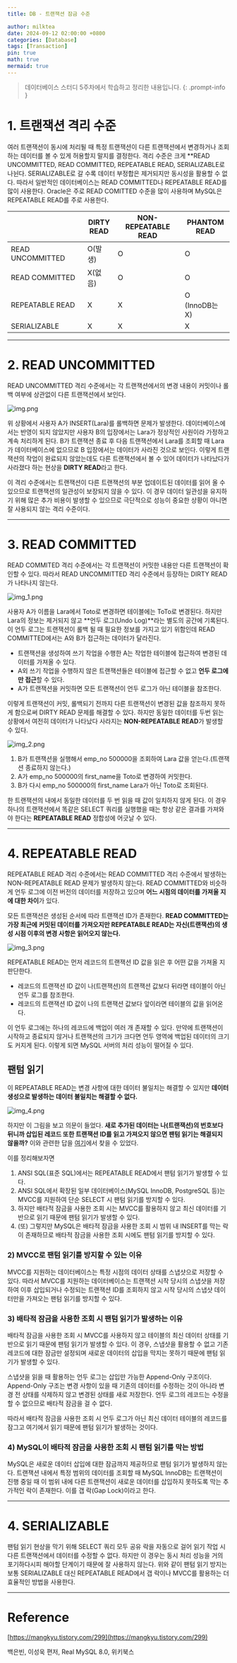 ```yaml
---
title: DB - 트랜잭션 잠금 수준

author: milktea
date: 2024-09-12 02:00:00 +0800
categories: [Database]
tags: [Transaction]
pin: true
math: true
mermaid: true
---
```


> 데이터베이스 스터디 5주차에서 학습하고 정리한 내용입니다.
{: .prompt-info }


# 1. 트랜잭션 격리 수준

여러 트랜잭션이 동시에 처리될 때 특정 트랜잭션이 다른 트랜잭션에서 변경하거나 조회하는 데이터를 볼 수 있게 허용할지 말지를 결정한다.
격리 수준은 크게 **READ UNCOMMITTED, READ COMMITTED, REPEATABLE READ, SERIALIZABLE로 나뉜다.
SERIALIZABLE로 갈 수록 데이터 부정합은 제거되지만 동시성을 활용할 수 없다.
따라서 일반적인 데이터베이스는 READ COMMITTED나 REPEATABLE READ를 많이 사용한다.
Oracle은 주로 READ COMITTED 수준을 많이 사용하며 MySQL은 REPEATABLE READ를 주로 사용한다.


|                  | DIRTY<br>READ | NON-REPEATABLE<br>READ | PHANTOM<br>READ   |
|------------------|---------------|------------------------|-------------------|
| READ UNCOMMITTED | O(발생)         | O                      | O                 |
| READ COMMITTED   | X(없음)         | O                      | O                 |
| REPEATABLE READ  | X             | X                      | O<br>(InnoDB는 X) |
| SERIALIZABLE     | X             | X                      | X                 |

---
# 2. READ UNCOMMITTED

READ UNCOMMITTED 격리 수준에서는 각 트랜잭션에서의 변경 내용이 커밋이나 롤백 여부에 상관없이 다른 트랜잭션에서 보인다.

![img.png](/assets/img/posts/database/study-5-3/img.png)

위 상황에서 사용자 A가 INSERT(Lara)를 롤백하면 문제가 발생한다.
데이터베이스에서는 반영이 되지 않았지만 사용자 B의 입장에서는 Lara가 정상적인 사원이라 가정하고 계속 처리하게 된다.
B가 트랜잭션 종료 후 다음 트랜잭션에서 Lara를 조회할 때 Lara가 데이터베이스에 없으므로 B 입장에서는 데이터가 사라진 것으로 보인다.
이렇게 트랜잭션의 작업이 완료되지 않았는데도 다른 트랜잭션에서 볼 수 있어 데이터가 나타났다가 사라졌다 하는 현상을 **DIRTY READ**라고 한다.

이 격리 수준에서는 트랜잭션이 다른 트랜잭션의 부분 업데이트된 데이터를 읽어 올 수 있으므로 트랜잭션의 일관성이 보장되지 않을 수 있다.
이 경우 데이터 일관성을 유지하기 위해 많은 추가 비용이 발생할 수 있으므로 극단적으로 성능이 중요한 상황이 아니면 잘 사용되지 않는 격리 수준이다.

---
# 3. READ COMMITTED

READ COMMITED 격리 수준에서는 각 트랜잭션이 커밋한 내용만 다른 트랜잭션이 확인할 수 있다.
따라서 READ UNCOMMITTED 격리 수준에서 등장하는 DIRTY READ가 나타나지 않는다.

![img_1.png](/assets/img/posts/database/study-5-3/img_1.png)

사용자 A가 이름을 Lara에서 Toto로 변경하면 테이블에는 ToTo로 변경된다.
하지만 Lara의 정보는 제거되지 않고 **언두 로그(Undo Log)**라는 별도의 공간에 기록된다.
이 언두 로그는 트랜잭션이 롤백 될 때 필요한 정보를 가지고 있기 위함인데 READ COMMITTED에서는 A와 B가 접근하는 데이터가 달라진다.

- 트랜잭션을 생성하여 쓰기 작업을 수행한 A는 작업한 테이블에 접근하여 변경된 데이터를 가져올 수 있다.
- A외 쓰기 작업을 수행하지 않은 트랜잭션들은 테이블에 접근할 수 없고 **언두 로그에만 접근**할 수 있다.
- A가 트랜잭션을 커밋하면 모든 트랜잭션이 언두 로그가 아닌 테이블을 참조한다.

이렇게 트랜잭션이 커밋, 롤백되기 전까지 다른 트랜잭션이 변경된 값을 참조하지 못하게 함으로써 DIRTY READ 문제를 해결할 수 있다.
하지만 동일한 데이터를 두번 읽는 상황에서 여전히 데이터가 나타났다 사라지는 **NON-REPEATABLE READ**가 발생할 수 있다.

![img_2.png](/assets/img/posts/database/study-5-3/img_2.png)

1. B가 트랜잭션을 실행해서 emp_no 500000을 조회하여 Lara 값을 얻는다.(트랜잭션 종료하지 않는다.)
2. A가 emp_no 500000의 first_name을 Toto로 변경하여 커밋한다.
3. B가 다시 emp_no 500000의 first_name Lara가 아닌 Toto로 조회된다.

한 트랜잭션의 내에서 동일한 데이터를 두 번 읽을 때 값이 일치하지 않게 된다.
이 경우 하나의 트랜잭션에서 똑같은 SELECT 쿼리를 실행했을 때는 항상 같은 결과를 가져와야 한다는 **REPEATABLE READ** 정합성에 어긋날 수 있다.

---
# 4. REPEATABLE READ

REPEATABLE READ 격리 수준에서는 READ COMMITTED 격리 수준에서 발생하는 NON-REPEATABLE READ 문제가 발생하지 않는다.
READ COMMITTED와 비슷하게 언두 로그에 이전 버전의 데이터를 저장하고 있으며 **어느 시점의 데이터를 가져올 지에 대한 차이**가 있다.

모든 트랜잭션은 생성된 순서에 따라 트랜잭션 ID가 존재한다.
**READ COMMITTED는 가장 최근에 커밋된 데이터를 가져오지만 REPEATABLE READ는 자신(트랜잭션)의 생성 시점 이후의 변경 사항은 읽어오지 않는다.**

![img_3.png](/assets/img/posts/database/study-5-3/img_3.png)

REPEATABLE READ는 먼저 레코드의 트랜잭션 ID 값을 읽은 후 어떤 값을 가져올 지 판단한다.
  - 레코드의 트랜잭션 ID 값이 나(트랜잭션)의 트랜잭션 값보다 뒤라면 테이블이 아닌 언두 로그를 참조한다.
  - 레코드의 트랜잭션 ID 값이 나의 트랜잭션 값보다 앞이라면 테이블의 값을 읽어온다.

이 언두 로그에는 하나의 레코드에 백업이 여러 개 존재할 수 있다.
만약에 트랜잭션이 시작하고 종료되지 않거나 트랜잭션의 크기가 크다면 언두 영역에 백업된 데이터의 크기도 커지게 된다.
이렇게 되면 MySQL 서버의 처리 성능이 떨어질 수 있다.

## 팬텀 읽기

이 REPEATABLE READ는 변경 사항에 대한 데이터 불일치는 해결할 수 있지만 **데이터 생성으로 발생하는 데이터 불일치는 해결할 수 없다.**

![img_4.png](/assets/img/posts/database/study-5-3/img_4.png)

하지만 이 그림을 보고 의문이 들었다.
**새로 추가된 데이터는 나(트랜잭션)의 번호보다 뒤니까 삽입된 레코드 또한 트랜잭션 ID를 읽고 가져오지 않으면 팬텀 읽기는 해결되지 않을까?**
이와 관련한 답을 [여기](https://mangkyu.tistory.com/299)에서 찾을 수 있었다.

이를 정리해보자면
1. ANSI SQL(표준 SQL)에서는 REPEATABLE READ에서 팬텀 읽기가 발생할 수 있다. 
2. ANSI SQL에서 확장된 일부 데이터베이스(MySQL InnoDB, PostgreSQL 등)는 MVCC를 지원하여 단순 SELECT 시 팬텀 읽기를 방지할 수 있다.
3. 하지만 배타적 잠금을 사용한 조회 시는 MVCC를 활용하지 않고 최신 데이터를 기반으로 읽기 때문에 팬텀 읽기가 발생할 수 있다.
4. (또) 그렇지만 MySQL은 배타적 잠금을 사용한 조회 시 범위 내 INSERT를 막는 락이 존재하므로 배타적 잠금을 사용한 조회 시에도 팬텀 읽기를 방지할 수 있다.

### 2) MVCC로 팬텀 읽기를 방지할 수 있는 이유

MVCC를 지원하는 데이터베이스는 특정 시점의 데이터 상태를 스냅샷으로 저장할 수 있다.
따라서 MVCC를 지원하는 데이터베이스는 트랜잭션 시작 당시의 스냅샷을 저장하여 이후 삽입되거나 수정되는 트랜잭션 ID를 조회하지 않고 시작 당시의 스냅샷 데이터만을 가져오는 팬텀 읽기를 방지할 수 있다.

### 3) 배타적 잠금을 사용한 조회 시 팬텀 읽기가 발생하는 이유

배타적 잠금을 사용한 조회 시 MVCC를 사용하지 않고 테이블의 최신 데이터 상태를 기반으로 읽기 때문에 팬텀 읽기가 발생할 수 있다.
이 경우, 스냅샷을 활용할 수 없고 기존 레코드에 대한 잠금만 설정되며 새로운 데이터의 삽입을 막지는 못하기 때문에 팬텀 읽기가 발생할 수 있다.

스냅샷을 읽을 때 활용하는 언두 로그는 삽입만 가능한 Append-Only 구조이다. 
Append-Only 구조는 변경 사항이 있을 때 기존의 데이터를 수정하는 것이 아니라 변경 전 상태를 삭제하지 않고 변경된 상태를 새로 저장한다.
언두 로그의 레코드는 수정을 할 수 없으므로 배타적 잠금을 걸 수 없다.

따라서 배타적 잠금을 사용한 조회 시 언두 로그가 아닌 최신 데이터 테이블의 레코드를 잠그고 여기에서 읽기 때문에 팬텀 읽기가 발생하는 것이다.

### 4) MySQL이 배타적 잠금을 사용한 조회 시 팬텀 읽기를 막는 방법

MySQL은 새로운 데이터 삽입에 대한 잠금까지 제공하므로 팬텀 읽기가 발생하지 않는다.
트랜잭션 내에서 특정 범위의 데이터를 조회할 때 MySQL InnoDB는 트랜잭션이 진행 중일 때 이 범위 내에 다른 트랜잭션이 새로운 데이터를 삽입하지 못하도록 막는 추가적인 락이 존재한다.
이를 갭 락(Gap Lock)이라고 한다.

---
# 4. SERIALIZABLE

팬텀 읽기 현상을 막기 위해 SELECT 쿼리 모두 공유 락을 자동으로 걸어 읽기 작업 시 다른 트랜잭션에서 데이터를 수정할 수 없다.
하지만 이 경우는 동시 처리 성능을 거의 포기하다시피 해야할 단계이기 때문에 잘 사용하지 않는다.
위와 같이 팬텀 읽기 방지는 보통 SERIALIZABLE 대신 REPEATABLE READ에서 갭 락이나 MVCC를 활용하는 더 효율적인 방법을 사용한다.

---
# Reference
[https://mangkyu.tistory.com/299](https://mangkyu.tistory.com/299)

백은빈, 이성욱 편저, Real MySQL 8.0, 위키북스
